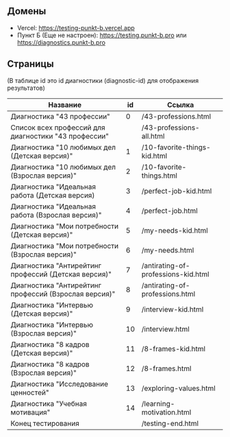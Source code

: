 ## Домены

- Vercel: https://testing-punkt-b.vercel.app
- Пункт Б (Еще не настроен): https://testing.punkt-b.pro или https://diagnostics.punkt-b.pro

## Страницы

(В таблице id это id диагностики (diagnostic-id) для отображения результатов)

| Название                                              | id  | Ссылка                              |
| ----------------------------------------------------- | --- | ----------------------------------- |
| Диагностика "43 профессии"                            | 0   | /43-professions.html                |
| Список всех профессий для диагностики "43 профессии"  |     | /43-professions-all.html            |
| Диагностика "10 любимых дел (Детская версия)"         | 1   | /10-favorite-things-kid.html        |
| Диагностика "10 любимых дел (Взрослая версия)"        | 2   | /10-favorite-things.html            |
| Диагностика "Идеальная работа (Детская версия)        | 3   | /perfect-job-kid.html               |
| Диагностика "Идеальная работа (Взрослая версия)"      | 4   | /perfect-job.html                   |
| Диагностика "Мои потребности (Детская версия)"        | 5   | /my-needs-kid.html                  |
| Диагностика "Мои потребности (Взрослая версия)"       | 6   | /my-needs.html                      |
| Диагностика "Антирейтинг профессий (Детская версия)"  | 7   | /antirating-of-professions-kid.html |
| Диагностика "Антирейтинг профессий (Взрослая версия)" | 8   | /antirating-of-professions.html     |
| Диагностика "Интервью (Детская версия)"               | 9   | /interview-kid.html                 |
| Диагностика "Интервью (Взрослая версия)"              | 10  | /interview.html                     |
| Диагностика "8 кадров (Детская версия)"               | 11  | /8-frames-kid.html                  |
| Диагностика "8 кадров (Взрослая версия)"              | 12  | /8-frames.html                      |
| Диагностика "Исследование ценностей"                  | 13  | /exploring-values.html              |
| Диагностика "Учебная мотивация"                       | 14  | /learning-motivation.html           |
| Конец тестирования                                    |     | /testing-end.html                   |
